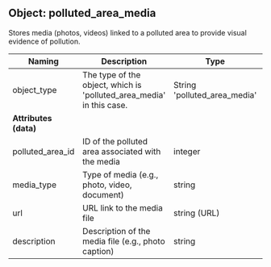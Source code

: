 ## Object: polluted_area_media

Stores media (photos, videos) linked to a polluted area to provide visual evidence of pollution.

| Naming            | Description                                                        | Type                | Unique | Required |
|-------------------|--------------------------------------------------------------------|---------------------|--------|----------|
| object_type       | The type of the object, which is 'polluted_area_media' in this case. | String 'polluted_area_media' | No | Yes      |
| **Attributes (data)** |                                                             |                     |        |          |
| polluted_area_id  | ID of the polluted area associated with the media                  | integer             | No     | Yes      |
| media_type        | Type of media (e.g., photo, video, document)                       | string              | No     | Yes      |
| url               | URL link to the media file                                          | string (URL)        | No     | Yes      |
| description       | Description of the media file (e.g., photo caption)                | string              | No     | No       |